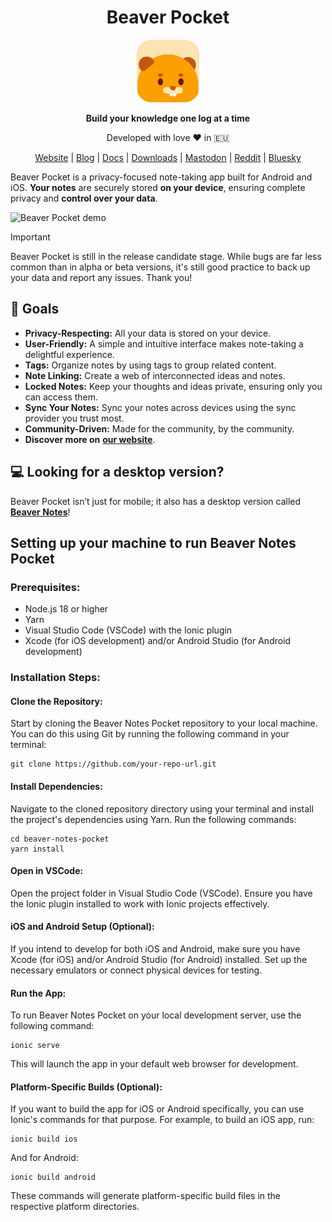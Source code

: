 <h1 align="center">Beaver Pocket</h1>

<div align="center">
<img src="https://raw.githubusercontent.com/Beaver-Notes/beaver-website/main/src/assets/logo.png" alt="Beaver Logo" width="100">

<p><b>Build your knowledge one log at a time</b></p>
<p>Developed with love ❤️ in 🇪🇺</p>

[Website](https://beavernotes.com) | [Blog](https://blog.beavernotes.com) | [Docs](https://docs.beavernotes.com) | [Downloads](https://beavernotes.com/#/Download) | [Mastodon](https://mastodon.social/@Beavernotes) | [Reddit](https://www.reddit.com/r/BeaverNotes/) | [Bluesky](https://bsky.app/profile/beavernotes.com)

</div>

Beaver Pocket is a privacy-focused note-taking app built for Android and iOS. **Your notes** are securely stored **on your device**, ensuring complete privacy and **control over your data**.

![Beaver Pocket demo](https://github.com/user-attachments/assets/0acaffb5-cbf1-4c13-ad97-9ab4eaae7a12)

> [!IMPORTANT]  
> Beaver Pocket is still in the release candidate stage. While bugs are far less common than in alpha or beta versions, it's still good practice to back up your data and report any issues. Thank you!  

## 🎯 Goals  

- **Privacy-Respecting:** All your data is stored on your device.  
- **User-Friendly:** A simple and intuitive interface makes note-taking a delightful experience.  
- **Tags:** Organize notes by using tags to group related content.  
- **Note Linking:** Create a web of interconnected ideas and notes.  
- **Locked Notes:** Keep your thoughts and ideas private, ensuring only you can access them.  
- **Sync Your Notes:** Sync your notes across devices using the sync provider you trust most.  
- **Community-Driven:** Made for the community, by the community.  
- **Discover more on** [**our website**](https://beavernotes.com/#/Pocket).  

## 💻 Looking for a desktop version?  

Beaver Pocket isn’t just for mobile; it also has a desktop version called [**Beaver Notes**](https://beavernotes.com)!  

## Setting up your machine to run Beaver Notes Pocket  

### Prerequisites:  

- Node.js 18 or higher  
- Yarn  
- Visual Studio Code (VSCode) with the Ionic plugin  
- Xcode (for iOS development) and/or Android Studio (for Android development)  

### Installation Steps:  

#### Clone the Repository:  
Start by cloning the Beaver Notes Pocket repository to your local machine. You can do this using Git by running the following command in your terminal:  
```
git clone https://github.com/your-repo-url.git
```
#### Install Dependencies:  
Navigate to the cloned repository directory using your terminal and install the project's dependencies using Yarn. Run the following commands:  
```
cd beaver-notes-pocket
yarn install
```
#### Open in VSCode:  
Open the project folder in Visual Studio Code (VSCode). Ensure you have the Ionic plugin installed to work with Ionic projects effectively.  

#### iOS and Android Setup (Optional):  
If you intend to develop for both iOS and Android, make sure you have Xcode (for iOS) and/or Android Studio (for Android) installed. Set up the necessary emulators or connect physical devices for testing.  

#### Run the App:  
To run Beaver Notes Pocket on your local development server, use the following command:  
```
ionic serve
```
This will launch the app in your default web browser for development.  

#### Platform-Specific Builds (Optional):  
If you want to build the app for iOS or Android specifically, you can use Ionic's commands for that purpose. For example, to build an iOS app, run:  
```
ionic build ios
```
And for Android:  
```
ionic build android
```
These commands will generate platform-specific build files in the respective platform directories.  